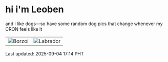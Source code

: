 # hi i'm Leoben

and i like dogs—so have some random dog pics that change whenever my CRON feels like it

|  |  |
|--------|----------|
| ![Borzoi](https://random-dog-vercel.vercel.app/api/random-borzoi?v=1756977288) | ![Labrador](https://random-dog-vercel.vercel.app/api/random-labrador?v=1756977288) |

Last updated: 2025-09-04 17:14 PHT
